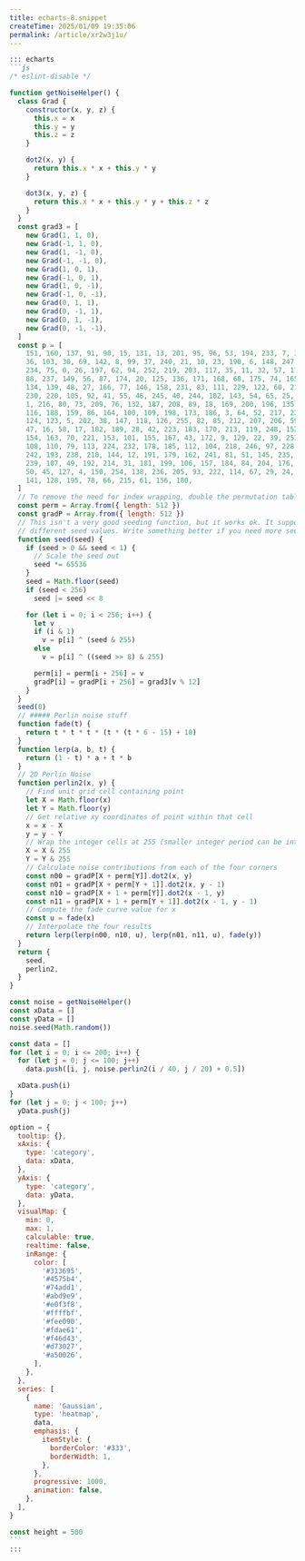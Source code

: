 ```yaml
---
title: echarts-8.snippet
createTime: 2025/01/09 19:35:06
permalink: /article/xr2w3j1u/
---
```

````md
::: echarts
```js
/* eslint-disable */

function getNoiseHelper() {
  class Grad {
    constructor(x, y, z) {
      this.x = x
      this.y = y
      this.z = z
    }

    dot2(x, y) {
      return this.x * x + this.y * y
    }

    dot3(x, y, z) {
      return this.x * x + this.y * y + this.z * z
    }
  }
  const grad3 = [
    new Grad(1, 1, 0),
    new Grad(-1, 1, 0),
    new Grad(1, -1, 0),
    new Grad(-1, -1, 0),
    new Grad(1, 0, 1),
    new Grad(-1, 0, 1),
    new Grad(1, 0, -1),
    new Grad(-1, 0, -1),
    new Grad(0, 1, 1),
    new Grad(0, -1, 1),
    new Grad(0, 1, -1),
    new Grad(0, -1, -1),
  ]
  const p = [
    151, 160, 137, 91, 90, 15, 131, 13, 201, 95, 96, 53, 194, 233, 7, 225, 140,
    36, 103, 30, 69, 142, 8, 99, 37, 240, 21, 10, 23, 190, 6, 148, 247, 120,
    234, 75, 0, 26, 197, 62, 94, 252, 219, 203, 117, 35, 11, 32, 57, 177, 33,
    88, 237, 149, 56, 87, 174, 20, 125, 136, 171, 168, 68, 175, 74, 165, 71,
    134, 139, 48, 27, 166, 77, 146, 158, 231, 83, 111, 229, 122, 60, 211, 133,
    230, 220, 105, 92, 41, 55, 46, 245, 40, 244, 102, 143, 54, 65, 25, 63, 161,
    1, 216, 80, 73, 209, 76, 132, 187, 208, 89, 18, 169, 200, 196, 135, 130,
    116, 188, 159, 86, 164, 100, 109, 198, 173, 186, 3, 64, 52, 217, 226, 250,
    124, 123, 5, 202, 38, 147, 118, 126, 255, 82, 85, 212, 207, 206, 59, 227,
    47, 16, 58, 17, 182, 189, 28, 42, 223, 183, 170, 213, 119, 248, 152, 2, 44,
    154, 163, 70, 221, 153, 101, 155, 167, 43, 172, 9, 129, 22, 39, 253, 19, 98,
    108, 110, 79, 113, 224, 232, 178, 185, 112, 104, 218, 246, 97, 228, 251, 34,
    242, 193, 238, 210, 144, 12, 191, 179, 162, 241, 81, 51, 145, 235, 249, 14,
    239, 107, 49, 192, 214, 31, 181, 199, 106, 157, 184, 84, 204, 176, 115, 121,
    50, 45, 127, 4, 150, 254, 138, 236, 205, 93, 222, 114, 67, 29, 24, 72, 243,
    141, 128, 195, 78, 66, 215, 61, 156, 180,
  ]
  // To remove the need for index wrapping, double the permutation table length
  const perm = Array.from({ length: 512 })
  const gradP = Array.from({ length: 512 })
  // This isn't a very good seeding function, but it works ok. It supports 2^16
  // different seed values. Write something better if you need more seeds.
  function seed(seed) {
    if (seed > 0 && seed < 1) {
      // Scale the seed out
      seed *= 65536
    }
    seed = Math.floor(seed)
    if (seed < 256)
      seed |= seed << 8

    for (let i = 0; i < 256; i++) {
      let v
      if (i & 1)
        v = p[i] ^ (seed & 255)
      else
        v = p[i] ^ ((seed >> 8) & 255)

      perm[i] = perm[i + 256] = v
      gradP[i] = gradP[i + 256] = grad3[v % 12]
    }
  }
  seed(0)
  // ##### Perlin noise stuff
  function fade(t) {
    return t * t * t * (t * (t * 6 - 15) + 10)
  }
  function lerp(a, b, t) {
    return (1 - t) * a + t * b
  }
  // 2D Perlin Noise
  function perlin2(x, y) {
    // Find unit grid cell containing point
    let X = Math.floor(x)
    let Y = Math.floor(y)
    // Get relative xy coordinates of point within that cell
    x = x - X
    y = y - Y
    // Wrap the integer cells at 255 (smaller integer period can be introduced here)
    X = X & 255
    Y = Y & 255
    // Calculate noise contributions from each of the four corners
    const n00 = gradP[X + perm[Y]].dot2(x, y)
    const n01 = gradP[X + perm[Y + 1]].dot2(x, y - 1)
    const n10 = gradP[X + 1 + perm[Y]].dot2(x - 1, y)
    const n11 = gradP[X + 1 + perm[Y + 1]].dot2(x - 1, y - 1)
    // Compute the fade curve value for x
    const u = fade(x)
    // Interpolate the four results
    return lerp(lerp(n00, n10, u), lerp(n01, n11, u), fade(y))
  }
  return {
    seed,
    perlin2,
  }
}

const noise = getNoiseHelper()
const xData = []
const yData = []
noise.seed(Math.random())

const data = []
for (let i = 0; i <= 200; i++) {
  for (let j = 0; j <= 100; j++)
    data.push([i, j, noise.perlin2(i / 40, j / 20) + 0.5])

  xData.push(i)
}
for (let j = 0; j < 100; j++)
  yData.push(j)

option = {
  tooltip: {},
  xAxis: {
    type: 'category',
    data: xData,
  },
  yAxis: {
    type: 'category',
    data: yData,
  },
  visualMap: {
    min: 0,
    max: 1,
    calculable: true,
    realtime: false,
    inRange: {
      color: [
        '#313695',
        '#4575b4',
        '#74add1',
        '#abd9e9',
        '#e0f3f8',
        '#ffffbf',
        '#fee090',
        '#fdae61',
        '#f46d43',
        '#d73027',
        '#a50026',
      ],
    },
  },
  series: [
    {
      name: 'Gaussian',
      type: 'heatmap',
      data,
      emphasis: {
        itemStyle: {
          borderColor: '#333',
          borderWidth: 1,
        },
      },
      progressive: 1000,
      animation: false,
    },
  ],
}

const height = 500
```
:::
````
